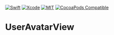 [![Swift](https://img.shields.io/badge/Swift-4.2-orange.svg)](https://swift.org)
[![Xcode](https://img.shields.io/badge/Xcode-10.0-blue.svg)](https://developer.apple.com/xcode)
[![MIT](https://img.shields.io/badge/License-MIT-red.svg)](https://opensource.org/licenses/MIT)
[![CocoaPods Compatible](https://img.shields.io/cocoapods/v/CellViewModel.svg)](https://cocoapods.org/pods/CellViewModel)

# UserAvatarView
